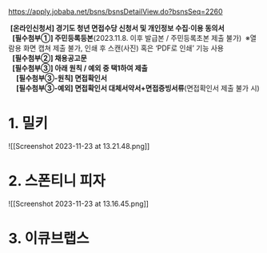 https://apply.jobaba.net/bsns/bsnsDetailView.do?bsnsSeq=2260

 **[온라인신청서] 경기도 청년 면접수당 신청서 및 개인정보 수집·이용 동의서**  
  **[필수첨부①] 주민등록등본**(2023.11.8. 이후 발급본 / 주민등록초본 제출 불가)  ※열람용 화면 캡쳐 제출 불가, 인쇄 후 스캔(사진) 혹은 ‘PDF로 인쇄’ 기능 사용  
  **[필수첨부②] 채용공고문**  
  **[필수첨부③] 아래 원칙 / 예외 중 택1하여 제출**  
    **[필수첨부③-원칙] 면접확인서**  
    **[필수첨부③-예외] 면접확인서 대체서약서+면접증빙서류**(면접확인서 제출 불가 시)

# 1. 밀키
![[Screenshot 2023-11-23 at 13.21.48.png]]

# 2. 스폰티니 피자

![[Screenshot 2023-11-23 at 13.16.45.png]]

# 3. 이큐브랩스